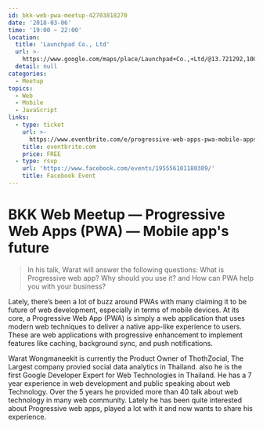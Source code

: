 ```yaml
---
id: bkk-web-pwa-meetup-42703818270
date: '2018-03-06'
time: '19:00 ~ 22:00'
location:
  title: 'Launchpad Co., Ltd'
  url: >-
    https://www.google.com/maps/place/Launchpad+Co.,+Ltd/@13.721292,100.5220373,17z/data=!3m1!4b1!4m5!3m4!1s0x30e298cdd6e8270d:0x7e9aa39655924697!8m2!3d13.721292!4d100.524226
  detail: null
categories:
  - Meetup
topics:
  - Web
  - Mobile
  - JavaScript
links:
  - type: ticket
    url: >-
      https://www.eventbrite.com/e/progressive-web-apps-pwa-mobile-apps-future-tickets-42703818270
    title: eventbrite.com
    price: FREE
  - type: rsvp
    url: 'https://www.facebook.com/events/195556101180309/'
    title: Facebook Event
---
```

# BKK Web Meetup — Progressive Web Apps (PWA) — Mobile app's future

> In his talk, Warat will answer the following questions: What is Progressive web app? Why should you use it? and How can PWA help you with your business?

Lately, there’s been a lot of buzz around PWAs with many claiming it to be future of web development, especially in terms of mobile devices. At its core, a Progressive Web App (PWA) is simply a web application that uses modern web techniques to deliver a native app-like experience to users. These are web applications with progressive enhancement to implement features like caching, background sync, and push notifications.

Warat Wongmaneekit is currently the Product Owner of ThothZocial, The Largest company provied social data analytics in Thailand. also he is the first Google Developer Expert for Web Technologies in Thailand. He has a 7 year experience in web development and public speaking about web Technology. Over the 5 years he provided more than 40 talk about web technology in many web community. Lately he has been quite interested about Progressive web apps, played a lot with it and now wants to share his experience.
